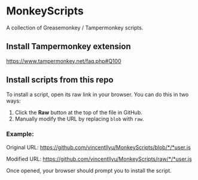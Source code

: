 # MonkeyScripts  
A collection of Greasemonkey / Tampermonkey scripts.  

## Install Tampermonkey extension
https://www.tampermonkey.net/faq.php#Q100



## Install scripts from this repo
To install a script, open its raw link in your browser. You can do this in two ways:  

1. Click the **Raw** button at the top of the file in GitHub.  
2. Manually modify the URL by replacing `blob` with `raw`.  

### Example:  
Original URL:  https://github.com/vincentllyu/MonkeyScripts/blob/*/*user.js

Modified URL:  https://github.com/vincentllyu/MonkeyScripts/raw/*/*user.js

Once opened, your browser should prompt you to install the script.






